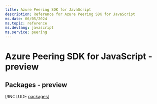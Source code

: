 ```yaml
---
title: Azure Peering SDK for JavaScript
description: Reference for Azure Peering SDK for JavaScript
ms.date: 06/05/2024
ms.topic: reference
ms.devlang: javascript
ms.service: peering
---
```

# Azure Peering SDK for JavaScript - preview
## Packages - preview
[!INCLUDE [packages](peering-index.md)]